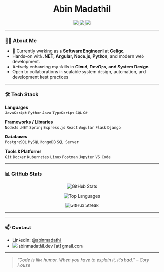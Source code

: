 <h1 align="center">Abin Madathil</h1>
<p align="center">
  <a href="https://abinmadathil.netlify.app/" target="_blank">
    <img src="https://img.shields.io/badge/Portfolio-000?style=for-the-badge&logo=About.me&logoColor=white" />
  </a>
  <a href="https://www.linkedin.com/in/abinmadathil/" target="_blank">
    <img src="https://img.shields.io/badge/LinkedIn-0A66C2?style=for-the-badge&logo=linkedin&logoColor=white" />
  </a>
  <a href="https://leetcode.com/abin_madathil/" target="_blank">
    <img src="https://img.shields.io/badge/LeetCode-FFA116?style=for-the-badge&logo=LeetCode&logoColor=black" />
  </a>
</p>

---

### 🧑‍💻 About Me

- 💼 Currently working as a **Software Engineer I** at **Celigo**.
-  Hands-on with **.NET, Angular, Node.js, Python**, and modern web development.
-  Actively enhancing my skills in **Cloud, DevOps, and System Design**
-  Open to collaborations in scalable system design, automation, and development best practices

---

### 🛠️ Tech Stack

**Languages**  
`JavaScript` `Python` `Java`  `TypeScript` `SQL` `C#`

**Frameworks / Libraries**  
`NodeJs` `.NET` `Spring` `Express.js` `React` `Angular` `Flask` `Django`

**Databases**  
`PostgreSQL` `MySQL` `MongoDB`  `SQL Server`

**Tools & Platforms**  
`Git` `Docker` `Kubernetes` `Linux` `Postman`  `Jupyter` `VS Code`

---

### 📊 GitHub Stats

<p align="center">
  <img src="https://github-readme-stats.vercel.app/api?username=abinmadathil&show_icons=true&theme=default&include_all_commits=true&count_private=true" alt="GitHub Stats" />
</p>

<p align="center">
  <img src="https://github-readme-stats.vercel.app/api/top-langs/?username=abinmadathil&layout=compact&langs_count=10&hide=css" alt="Top Languages" />
</p>

<p align="center">
  <img src="https://github-readme-streak-stats.herokuapp.com/?user=abinmadathil" alt="GitHub Streak" />
</p>

---

---

### 📫 Contact

- LinkedIn: [@abinmadathil](https://www.linkedin.com/in/abinmadathil/)
- <img src="https://img.shields.io/badge/Gmail-D14836?style=flat&logo=gmail&logoColor=white"/> abinmadathil.dev [at] gmail.com

---

> _“Code is like humor. When you have to explain it, it’s bad.” – Cory House_
